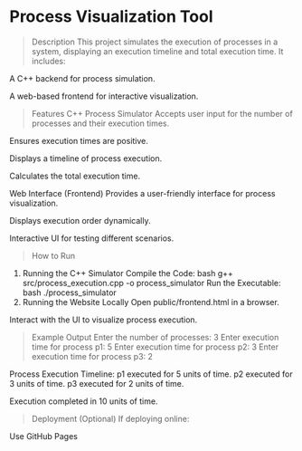 # Process Visualization Tool  

> Description
This project simulates the execution of processes in a system, displaying an execution timeline and total execution time. It includes:

A C++ backend for process simulation.

A web-based frontend for interactive visualization.

> Features
C++ Process Simulator
Accepts user input for the number of processes and their execution times.

Ensures execution times are positive.

Displays a timeline of process execution.

Calculates the total execution time.

Web Interface (Frontend)
Provides a user-friendly interface for process visualization.

Displays execution order dynamically.

Interactive UI for testing different scenarios.

> How to Run
1. Running the C++ Simulator
Compile the Code:
bash
g++ src/process_execution.cpp -o process_simulator
Run the Executable:
bash
./process_simulator
2. Running the Website Locally
Open public/frontend.html in a browser.

Interact with the UI to visualize process execution.


> Example Output
Enter the number of processes: 3
Enter execution time for process p1: 5
Enter execution time for process p2: 3
Enter execution time for process p3: 2

Process Execution Timeline:
p1 executed for 5 units of time.
p2 executed for 3 units of time.
p3 executed for 2 units of time.

Execution completed in 10 units of time.

> Deployment (Optional)
If deploying online:

Use GitHub Pages
